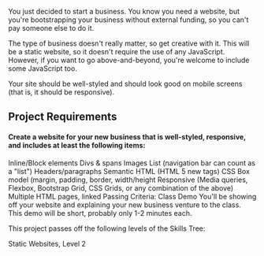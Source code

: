 You just decided to start a business. You know you need a website, but you're bootstrapping your business without external funding, so you can't pay someone else to do it.



The type of business doesn't really matter, so get creative with it. This will be a static website, so it doesn't require the use of any JavaScript. However, if you want to go above-and-beyond, you're welcome to include some JavaScript too.

Your site should be well-styled and should look good on mobile screens (that is, it should be responsive).

## Project Requirements
#### Create a website for your new business that is well-styled, responsive, and includes at least the following items:

Inline/Block elements
Divs & spans
Images
List (navigation bar can count as a "list")
Headers/paragraphs
Semantic HTML (HTML 5 new tags)
CSS Box model (margin, padding, border, width/height
Responsive (Media queries, Flexbox, Bootstrap Grid, CSS Grids, or any combination of the above)
Multiple HTML pages, linked
Passing Criteria: Class Demo
You'll be showing off your website and explaining your new business venture to the class. This demo will be short, probably only 1-2 minutes each.

This project passes off the following levels of the Skills Tree:

Static Websites, Level 2
